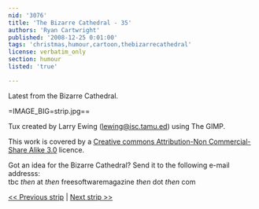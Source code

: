 ```yaml
---
nid: '3076'
title: 'The Bizarre Cathedral - 35'
authors: 'Ryan Cartwright'
published: '2008-12-25 0:01:00'
tags: 'christmas,humour,cartoon,thebizarrecathedral'
license: verbatim_only
section: humour
listed: 'true'

---
```

Latest from the Bizarre Cathedral.

<!--break-->

=IMAGE_BIG=strip.jpg==

Tux created by Larry Ewing (lewing@isc.tamu.ed) using The GIMP.

This work is covered by a [Creative commons Attribution-Non Commercial-Share Alike 3.0](http://creativecommons.org/licenses/by-nc-sa/3.0/) licence.

Got an idea for the Bizarre Cathedral? Send it to the following e-mail addresss:  
tbc _then_ at _then_ freesoftwaremagazine _then_ dot _then_ com

[<< Previous strip](http://www.freesoftwaremagazine.com/columns/bizarre_cathedral_34) | [Next strip >>](http://www.freesoftwaremagazine.com/columns/bizarre_cathedral_36)